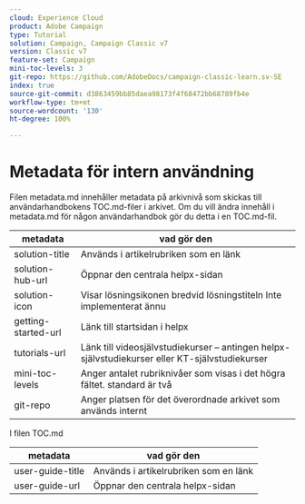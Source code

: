 ```yaml
---
cloud: Experience Cloud
product: Adobe Campaign
type: Tutorial
solution: Campaign, Campaign Classic v7
version: Classic v7
feature-set: Campaign
mini-toc-levels: 3
git-repo: https://github.com/AdobeDocs/campaign-classic-learn.sv-SE
index: true
source-git-commit: d3863459bb85daea98173f4f68472bb68789fb4e
workflow-type: tm+mt
source-wordcount: '130'
ht-degree: 100%

---
```



# Metadata för intern användning

Filen metadata.md innehåller metadata på arkivnivå som skickas till användarhandbokens TOC.md-filer i arkivet. Om du vill ändra innehåll i metadata.md för någon användarhandbok gör du detta i en TOC.md-fil.

| metadata | vad gör den |
|--- |--- |
| solution-title | Används i artikelrubriken som en länk |
| solution-hub-url | Öppnar den centrala helpx-sidan |
| solution-icon | Visar lösningsikonen bredvid lösningstiteln Inte implementerat ännu |
| getting-started-url | Länk till startsidan i helpx |
| tutorials-url | Länk till videosjälvstudiekurser – antingen helpx-självstudiekurser eller KT-självstudiekurser |
| mini-toc-levels | Anger antalet rubriknivåer som visas i det högra fältet. standard är två |
| git-repo | Anger platsen för det överordnade arkivet som används internt |

I filen TOC.md

| metadata | vad gör den |
|--- |--- |
| user-guide-title | Används i artikelrubriken som en länk |
| user-guide-url | Öppnar den centrala helpx-sidan |
